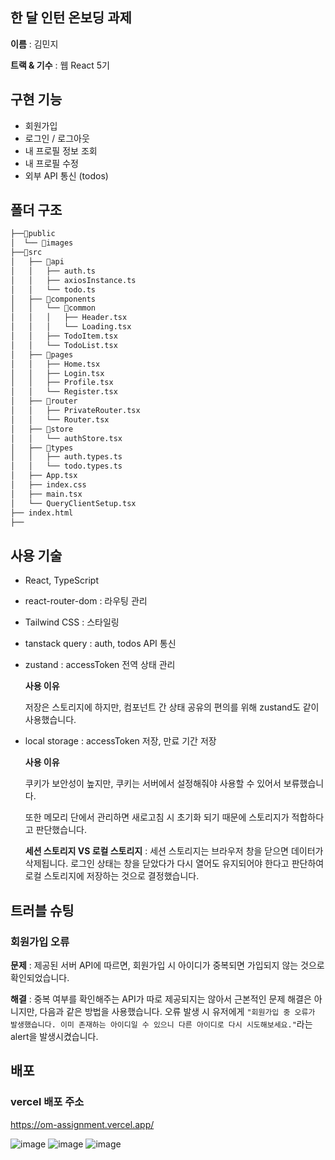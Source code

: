 ## 한 달 인턴 온보딩 과제

**이름** : 김민지

**트랙 & 기수** : 웹 React 5기

## 구현 기능

- 회원가입
- 로그인 / 로그아웃
- 내 프로필 정보 조회
- 내 프로필 수정
- 외부 API 통신 (todos)

## 폴더 구조

```bash
├──📁public
│  └── 📁images
├──📁src
│   ├── 📁api
│   │   ├── auth.ts
│   │   ├── axiosInstance.ts
│   │   └── todo.ts
│   ├── 📁components
│   │   └── 📁common
│   │   │   ├── Header.tsx
│   │   │   └── Loading.tsx
│   │   ├── TodoItem.tsx
│   │   └── TodoList.tsx
│   ├── 📁pages
│   │   ├── Home.tsx
│   │   ├── Login.tsx
│   │   ├── Profile.tsx
│   │   └── Register.tsx
│   ├── 📁router
│   │   ├── PrivateRouter.tsx
│   │   └── Router.tsx
│   ├── 📁store
│   │   └── authStore.tsx
│   ├── 📁types
│   │   ├── auth.types.ts
│   │   └── todo.types.ts
│   ├── App.tsx
│   ├── index.css
│   ├── main.tsx
│   └── QueryClientSetup.tsx
├── index.html
├──
```

## 사용 기술

- React, TypeScript
- react-router-dom : 라우팅 관리
- Tailwind CSS : 스타일링
- tanstack query : auth, todos API 통신
- zustand : accessToken 전역 상태 관리

  **사용 이유**

  저장은 스토리지에 하지만, 컴포넌트 간 상태 공유의 편의를 위해 zustand도 같이 사용했습니다.

- local storage : accessToken 저장, 만료 기간 저장

  **사용 이유**

  쿠키가 보안성이 높지만, 쿠키는 서버에서 설정해줘야 사용할 수 있어서 보류했습니다.

  또한 메모리 단에서 관리하면 새로고침 시 초기화 되기 때문에 스토리지가 적합하다고 판단했습니다.

  **세션 스토리지 VS 로컬 스토리지** : 세션 스토리지는 브라우저 창을 닫으면 데이터가 삭제됩니다. 로그인 상태는 창을 닫았다가 다시 열어도 유지되어야 한다고 판단하여 로컬 스토리지에 저장하는 것으로 결정했습니다.

## 트러블 슈팅

### 회원가입 오류

**문제** : 제공된 서버 API에 따르면, 회원가입 시 아이디가 중복되면 가입되지 않는 것으로 확인되었습니다.

**해결** : 중복 여부를 확인해주는 API가 따로 제공되지는 않아서 근본적인 문제 해결은 아니지만, 다음과 같은 방법을 사용했습니다. 오류 발생 시 유저에게 `"회원가입 중 오류가 발생했습니다. 이미 존재하는 아이디일 수 있으니 다른 아이디로 다시 시도해보세요."`라는 alert을 발생시켰습니다.

## 배포

### vercel 배포 주소

https://om-assignment.vercel.app/

![image](https://github.com/user-attachments/assets/9fca0855-f95e-42a2-9895-4a58827eed29)
![image](https://github.com/user-attachments/assets/878ef653-ec0b-418c-8ca2-3a25b9e55340)
![image](https://github.com/user-attachments/assets/56ea5780-d4f9-4fe8-a6f8-7e182fd36dec)
